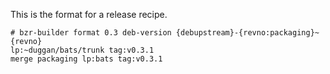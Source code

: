This is the format for a release recipe.

```
# bzr-builder format 0.3 deb-version {debupstream}-{revno:packaging}~{revno}
lp:~duggan/bats/trunk tag:v0.3.1
merge packaging lp:bats tag:v0.3.1
```